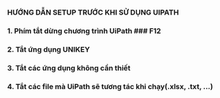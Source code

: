 ### HƯỚNG DẪN SETUP TRƯỚC KHI SỬ DỤNG UIPATH

### 1. Phím tắt dừng chương trình UiPath ### F12
### 2. Tắt ứng dụng UNIKEY
### 3. Tắt các ứng dụng không cần thiết 
### 4. Tắt các file mà UiPath sẽ tương tác khi chạy(.xlsx, .txt, ...)
